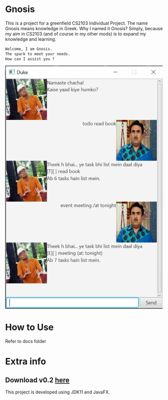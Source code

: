 
# Gnosis
This is a project for a greenfield CS2103 Individual Project.
The name Gnosis means knowledge in Greek. 
Why I named it Gnosis? 
Simply, because my aim in CS2103 (and of course in my other mods) is to expand my knowledge and learning.

```
Welcome, I am Gnosis.
The spark to meet your needs.
How can I assist you ?
```

![](docs/Ui.png)


# How to Use
Refer to docs folder

# Extra info

## Download v0.2 [here](https://github.com/pss-coder/ip/releases/download/A-Release/Gnosis.jar)
This project is developed using JDK11 and JavaFX.
